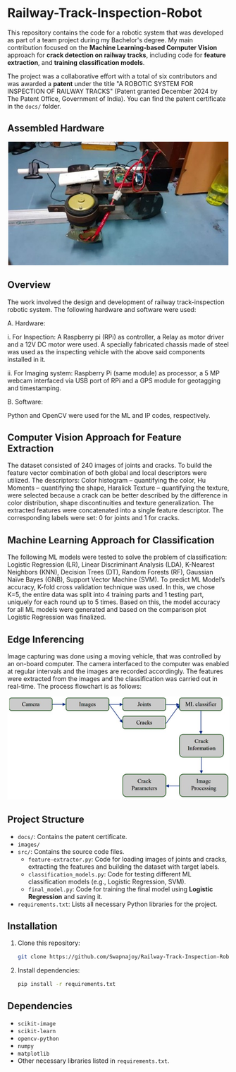# Railway-Track-Inspection-Robot

This repository contains the code for a robotic system that was developed as part of a team project during my Bachelor's degree. My main contribution focused on the **Machine Learning-based Computer Vision** approach for **crack detection on railway tracks**, including code for **feature extraction**, and **training classification models**.

The project was a collaborative effort with a total of six contributors and was awarded a **patent** under the title "A ROBOTIC SYSTEM FOR INSPECTION OF RAILWAY TRACKS" (Patent granted December 2024 by The Patent Office, Government of India). You can find the patent certificate in the `docs/` folder.

## Assembled Hardware

<div style="text-align: center;">
  <img src="img/Assembly_view1.jpg" alt="Assembled Robot" width="500"/>
</div>

## Overview
The work involved the design and development of railway track-inspection robotic system. The following hardware and software were used:

A. Hardware:

  i. For Inspection: A Raspberry pi (RPi) as controller, a Relay as motor driver and a 12V DC motor were used. A specially fabricated chassis made of steel was used as the inspecting vehicle with the above said components installed in it.
  
  ii. For Imaging system: Raspberry Pi (same module) as processor, a 5 MP webcam interfaced via USB port of RPi and a GPS module for geotagging and timestamping.
  
B. Software: 

Python and OpenCV were used for the ML and IP codes, respectively.

## Computer Vision Approach for Feature Extraction

The dataset consisted of 240 images of joints and cracks. To build the feature vector combination of both global and local descriptors were utilized. The descriptors: Color histogram – quantifying the color, Hu Moments
– quantifying the shape, Haralick Texture – quantifying the texture, were selected because a crack can be better described by the difference in color distribution, shape discontinuities and texture generalization. The extracted features were concatenated into a single feature descriptor. The corresponding labels were set: 0 for joints and 1 for cracks.

## Machine Learning Approach for Classification

The following ML models were tested to solve the problem of classification: Logistic Regression (LR), Linear Discriminant Analysis (LDA), K-Nearest Neighbors (KNN), Decision Trees (DT), Random Forests (RF), Gaussian Naïve Bayes (GNB), Support Vector Machine (SVM). To predict ML Model’s accuracy, K-fold cross validation technique was used. In this, we chose K=5, the entire data was split into 4 training parts and 1 testing part, uniquely for each round up to 5 times. Based on this, the model accuracy for all ML models were generated and based on the comparison plot Logistic Regression was finalized.

## Edge Inferencing

Image capturing was done using a moving vehicle, that was controlled by an on-board computer. The camera interfaced to the computer was enabled at regular intervals and the images are recorded accordingly. The features were extracted from the images and the classification was carried out in real-time. The process flowchart is as follows:

<img src="img/Process_flowchart.jpg" alt="Process Flowchart" width="1000"/>

## Project Structure

- `docs/`: Contains the patent certificate.
- `images/`
- `src/`: Contains the source code files.
  - `feature-extractor.py`: Code for loading images of joints and cracks, extracting the features and building the dataset with target labels.
  - `classification_models.py`: Code for testing different ML classification models (e.g., Logistic Regression, SVM).
  - `final_model.py`: Code for training the final model using **Logistic Regression** and saving it.
- `requirements.txt`: Lists all necessary Python libraries for the project.

## Installation

1. Clone this repository:
    ```bash
    git clone https://github.com/Swapnajoy/Railway-Track-Inspection-Robot.git
    ```
2. Install dependencies:
    ```bash
    pip install -r requirements.txt
    ```
## Dependencies

- `scikit-image`
- `scikit-learn`
- `opencv-python`
- `numpy`
- `matplotlib`
- Other necessary libraries listed in `requirements.txt`.
